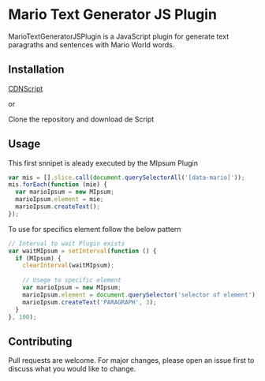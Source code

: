 # Mario Text Generator JS Plugin

MarioTextGeneratorJSPlugin is a JavaScript plugin for generate text paragraths and sentences with Mario World words.

## Installation

[CDNScript](https://cdn.jsdelivr.net/gh/kelvinbiffi/MarioTextGeneratorJSPlugin/dist/MarioIpsum.js)

or 

Clone the repository and download de Script

## Usage

This first snnipet is aleady executed by the MIpsum Plugin
```javascript
var mis = [].slice.call(document.querySelectorAll('[data-mario]'));
mis.forEach(function (mie) {
  var marioIpsum = new MIpsum;
  marioIpsum.element = mie;
  marioIpsum.createText();
});
```

To use for specifics element follow the below pattern
```javascript
// Interval to wait Plugin exists
var waitMIpsum = setInterval(function () {
  if (MIpsum) {
    clearInterval(waitMIpsum);
    
    // Usege to specific element
    var marioIpsum = new MIpsum;
    marioIpsum.element = document.querySelector('selector of element');
    marioIpsum.createText('PARAGRAPH', 3);
  }
}, 100);
```

## Contributing
Pull requests are welcome. For major changes, please open an issue first to discuss what you would like to change.